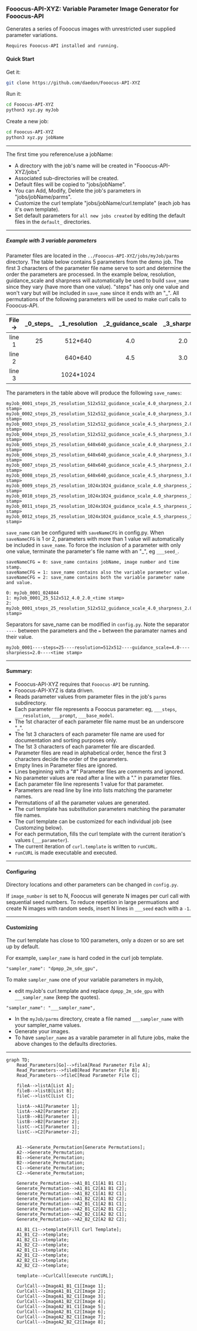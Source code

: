 ### Fooocus-API-XYZ: Variable Parameter Image Generator for Fooocus-API
Generates a series of Fooocus images with unrestricted user supplied parameter variations. 

`Requires Fooocus-API installed and running.`


#### Quick Start


Get it:
```bash
git clone https://github.com/daedon/Fooocus-API-XYZ
```
Run it:
```bash
cd Fooocus-API-XYZ
python3 xyz.py myJob
```
Create a new job:
```bash
cd Fooocus-API-XYZ
python3 xyz.py jobName
```
***
The first time you reference/use a jobName:
* A directory with the job's name will be created in "Fooocus-API-XYZ/jobs".
* Associated sub-directories will be created.
* Default files will be copied to "jobs/jobName".
* You can Add, Modify, Delete the job's parameters in "jobs/jobName/parms".
* Customize the curl template "jobs/jobName/curl.template" (each job has it's own template).
* Set default parameters for `all new jobs created` by editing the default files in the `default_` directories.
***
##### Example with 3 variable parameters

Parameter files are located in the `../Fooocus-API-XYZ/jobs/myJob/parms` directory. The table below contains 5 parameters from the demo job.
The first 3 characters of the parameter file name serve to sort and determine the order the parameters are processed.
In the example below, resolution, guidance_scale and sharpness will automatically be used to build `save_name` since they vary (have more than one value).
"steps" has only one value and won't vary but will be included in `save_name` since it ends with an "_". 
All permutations of the following parameters will be used to make curl calls to Fooocus-API. 

| File ->  | _0_steps\_       | _1_resolution    |_2_guidance_scale|  _3_sharpness | ___image_number |
|:--------------:|:--------------:|:--------------:|:--------------:|:--------------:|:--------------:|
| line 1  | 25               |   512*640        | 4.0             |  2.0           |      1          |
| line 2  |                  |   640*640        | 4.5             |  3.0           |                 |
| line 3  |                  | 1024*1024        |                 |                |                 |

The parameters in the table above will produce the following `save_names`:
```
myJob_0001_steps_25_resolution_512x512_guidance_scale_4.0_sharpness_2.0_<time stamp>
myJob_0002_steps_25_resolution_512x512_guidance_scale_4.0_sharpness_3.0_<time stamp>
myJob_0003_steps_25_resolution_512x512_guidance_scale_4.5_sharpness_2.0_<time stamp>
myJob_0004_steps_25_resolution_512x512_guidance_scale_4.5_sharpness_3.0_<time stamp>
myJob_0005_steps_25_resolution_640x640_guidance_scale_4.0_sharpness_2.0_<time stamp>
myJob_0006_steps_25_resolution_640x640_guidance_scale_4.0_sharpness_3.0_<time stamp>
myJob_0007_steps_25_resolution_640x640_guidance_scale_4.5_sharpness_2.0_<time stamp>
myJob_0008_steps_25_resolution_640x640_guidance_scale_4.5_sharpness_3.0_<time stamp>
myJob_0009_steps_25_resolution_1024x1024_guidance_scale_4.0_sharpness_2.0_<time stamp>
myJob_0010_steps_25_resolution_1024x1024_guidance_scale_4.0_sharpness_3.0_<time stamp>
myJob_0011_steps_25_resolution_1024x1024_guidance_scale_4.5_sharpness_2.0_<time stamp>
myJob_0012_steps_25_resolution_1024x1024_guidance_scale_4.5_sharpness_3.0_<time stamp>
```

`save_name` can be configured with `saveNameCFG` in config.py.
When `saveNameCFG` is 1 or 2, parameters with more than 1 value will automatically be included in `save_name`.
To force the inclusion of a parameter with only one value, terminate the parameter's file name with an "_", eg `___seed_`.
```
saveNameCFG = 0: save_name contains jobName, image number and time stamp. 
saveNameCFG = 1: save_name contains also the variable parameter value.
saveNameCFG = 2: save_name contains both the variable parameter name and value.

0: myJob_0001_024844
1: myJob_0001_25_512x512_4.0_2.0_<time stamp>
2: myJob_0001_steps_25_resolution_512x512_guidance_scale_4.0_sharpness_2.0_<time stamp>
```
Separators for save_name can be modified in `config.py`. 
Note the separator `----` between the parameters and the `=` between the paramater names and their value.
```
myJob_0001----steps=25----resolution=512x512----guidance_scale=4.0----sharpness=2.0----<time stamp>
```
***
#### Summary: 
* Fooocus-API-XYZ requires that `Fooocus-API` be running.
* Fooocus-API-XYZ is data driven. 
* Reads parameter values from parameter files in the job's `parms` subdirectory.
* Each parameter file represents a Fooocus parameter: eg, `___steps`, `___resolution`, `___prompt`, `___base_model`.
* The 1st character of each parameter file name must be an underscore "_".
* The 1st 3 characters of each parameter file name are used for documentation and sorting purposes only. 
* The 1st 3 characters of each parameter file are discarded.
* Parameter files are read in alphabetical order, hence the first 3 characters decide the order of the parameters.
* Empty lines in Parameter files are ignored.
* Lines beginning with a "#" Parameter files are comments and ignored.
* No parameter values are read after a line with a "." in parameter files.
* Each parameter file line represents 1 value for that parameter.
* Parameters are read line by line into lists matching the parameter names.
* Permutations of all the parameter values are generated.
* The curl template has substitution parameters matching the paramater file names.
* The curl template can be customized for each individual job (see Customzing below).
* For each permutation, fills the curl template with the current iteration's values (`___parameter`).
* The current iteration of `curl.template` is written to `runCURL`.
* `runCURL` is made executable and executed.
***
#### Configuring

Directory locations and other parameters can be changed in `config.py`.

If `image_number` is set to N, Fooocus will generate N images per curl call with sequential seed numbers.
To reduce repetiion in large permuations and create N images with random seeds, insert N lines in `___seed` each with a `-1`.
***
#### Customizing

The curl template has close to 100 parameters, only a dozen or so are set up by default.

For example, `sampler_name` is hard coded in the curl job template. 
```
"sampler_name": "dpmpp_2m_sde_gpu",
```
To make `sampler_name` one of your variable parameters in myJob,
* edit myJob's curl.template and replace `dpmpp_2m_sde_gpu` with `___sampler_name` (keep the quotes).
```
"sampler_name": "___sampler_name",
```
* In the `myJob/parms` directory, create a file named `___sampler_name` with your sampler_name values.
* Generate your images.
* To have `sampler_name` as a varable parameter in all future jobs, make the above changes to the defaults directories.

***

```mermaid
graph TD;
    Read_Parameters[Go]-->fileA[Read Parameter File A];
    Read_Parameters-->fileB[Read Parameter File B];
    Read_Parameters-->fileC[Read Parameter File C];

    fileA-->listA[List A];
    fileB-->listB[List B];
    fileC-->listC[List C];

    listA-->A1[Parameter 1];
    listA-->A2[Parameter 2];
    listB-->B1[Parameter 1];
    listB-->B2[Parameter 2];
    listC-->C1[Parameter 1];
    listC-->C2[Parameter-2];


    A1-->Generate_Permutation[Generate Permutations];
    A2-->Generate_Permutation;
    B1-->Generate_Permutation;
    B2-->Generate_Permutation;
    C1-->Generate_Permutation;
    C2-->Generate_Permutation;

    Generate_Permutation-->A1_B1_C1[A1 B1 C1];
    Generate_Permutation-->A1_B1_C2[A1 B1 C2];
    Generate_Permutation-->A1_B2_C1[A1 B2 C1];
    Generate_Permutation-->A1_B2_C2[A1 B2 C2];
    Generate_Permutation-->A2_B1_C1[A2 B1 C1];
    Generate_Permutation-->A2_B1_C2[A2 B1 C2];
    Generate_Permutation-->A2_B2_C1[A2 B2 C1];
    Generate_Permutation-->A2_B2_C2[A2 B2 C2];

    A1_B1_C1-->template[Fill Curl Template];
    A1_B1_C2-->template;
    A1_B2_C1-->template;
    A1_B2_C2-->template;
    A2_B1_C1-->template;
    A2_B1_C2-->template;
    A2_B2_C1-->template;
    A2_B2_C2-->template;

    template-->CurlCall[execute runCURL];

    CurlCall-->ImageA1_B1_C1[Image 1];
    CurlCall-->ImageA1_B1_C2[Image 2];
    CurlCall-->ImageA1_B2_C1[Image 3];
    CurlCall-->ImageA1_B2_C2[Image 4];
    CurlCall-->ImageA2_B1_C1[Image 5];
    CurlCall-->ImageA2_B1_C2[Image 6];
    CurlCall-->ImageA2_B2_C1[Image 7];
    CurlCall-->ImageA2_B2_C2[Image 8];


```






